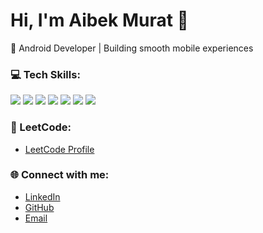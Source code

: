 # Hi, I'm Aibek Murat 👋

🚀 Android Developer | Building smooth mobile experiences

### 💻 Tech Skills:
<p>
  <img src="https://img.shields.io/badge/Java-007396?style=for-the-badge&logo=java&logoColor=white" />
  <img src="https://img.shields.io/badge/Kotlin-0095D5?style=for-the-badge&logo=kotlin&logoColor=white" />
  <img src="https://img.shields.io/badge/Android-3DDC84?style=for-the-badge&logo=android&logoColor=white" />
  <img src="https://img.shields.io/badge/Vue.js-4FC08D?style=for-the-badge&logo=vue.js&logoColor=white" />
  <img src="https://img.shields.io/badge/C++-00599C?style=for-the-badge&logo=cplusplus&logoColor=white" />
  <img src="https://img.shields.io/badge/SQLite-003B57?style=for-the-badge&logo=sqlite&logoColor=white" />
  <img src="https://img.shields.io/badge/Git-F05032?style=for-the-badge&logo=git&logoColor=white" />
</p>

### 🚀 LeetCode:
- [LeetCode Profile]([https://leetcode.com/your-profile](https://leetcode.com/u/mr_aiba/))

### 🌐 Connect with me:
- [LinkedIn](https://www.linkedin.com/in/aibekmurat)
- [GitHub](https://github.com/aibekmurat)
- [Email](mailto:mr.aibek.developer@gmail.com)

